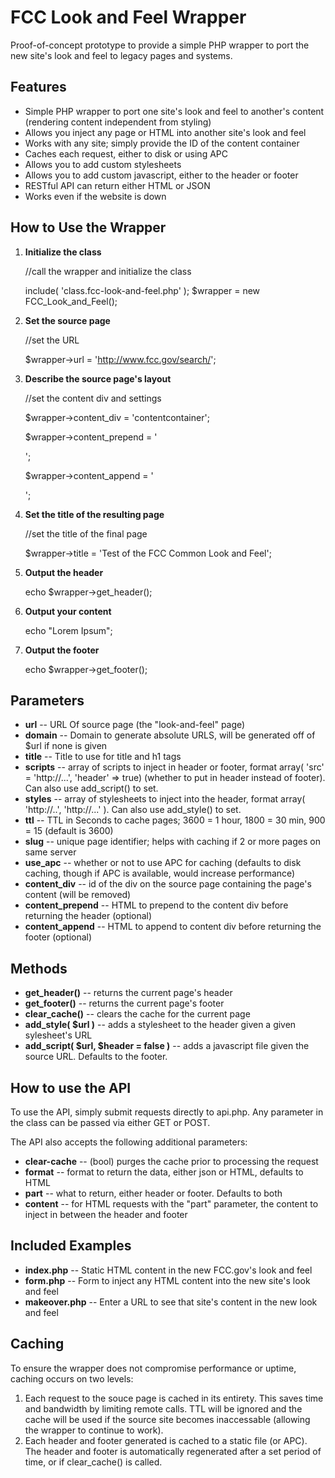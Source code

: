 FCC Look and Feel Wrapper
=========================

Proof-of-concept prototype to provide a simple PHP wrapper to port the new site's look and feel to legacy pages and systems.

Features
--------

* Simple PHP wrapper to port one site's look and feel to another's content (rendering content independent from styling)
* Allows you inject any page or HTML into another site's look and feel
* Works with any site; simply provide the ID of the content container
* Caches each request, either to disk or using APC
* Allows you to add custom stylesheets
* Allows you to add custom javascript, either to the header or footer
* RESTful API can return either HTML or JSON
* Works even if the website is down

How to Use the Wrapper
----------------------

1. **Initialize the class**

	//call the wrapper and initialize the class
	
	include( 'class.fcc-look-and-feel.php' );
	$wrapper = new FCC_Look_and_Feel();

2. **Set the source page**

	//set the URL
	
	$wrapper->url = 'http://www.fcc.gov/search/';

3. **Describe the source page's layout**

	//set the content div and settings
	
	$wrapper->content_div = 'contentcontainer';
	
	$wrapper->content_prepend = '<div id="maincontent" class="group"><div class="content-container">';
	
	$wrapper->content_append = '</div></div>';
	
4. **Set the title of the resulting page**

	//set the title of the final page
	
	$wrapper->title = 'Test of the FCC Common Look and Feel';

5. **Output the header**

	echo $wrapper->get_header();

6. **Output your content**

	echo "Lorem Ipsum";
	
7. **Output the footer**

	echo $wrapper->get_footer();
	

Parameters
----------

* **url** -- URL Of source page (the "look-and-feel" page)
* **domain** -- Domain to generate absolute URLS, will be generated off of $url if none is given
* **title** -- Title to use for title and h1 tags
* **scripts** -- array of scripts to inject in header or footer, format array( 'src' = 'http://...', 'header' => true) (whether to put in header instead of footer). Can also use add_script() to set.
* **styles** -- array of stylesheets to inject into the header, format array( 'http://..', 'http://...' ). Can also use add_style() to set.
* **ttl** -- TTL in Seconds to cache pages; 3600 = 1 hour, 1800 = 30 min, 900 = 15 (default is 3600)
* **slug** -- unique page identifier; helps with caching if 2 or more pages on same server
* **use_apc** -- whether or not to use APC for caching (defaults to disk caching, though if APC is available, would increase performance)
* **content_div** -- id of the div on the source page containing the page's content (will be removed)
* **content_prepend** -- HTML to prepend to the content div before returning the header (optional)
* **content_append** -- HTML to append to content div before returning the footer (optional)
	
Methods
-------

* **get_header()** -- returns the current page's header
* **get_footer()** -- returns the current page's footer
* **clear_cache()** -- clears the cache for the current page
* **add_style( $url )** -- adds a stylesheet to the header given a given sylesheet's URL
* **add_script( $url, $header = false )** -- adds a javascript file given the source URL. Defaults to the footer.

How to use the API
------------------

To use the API, simply submit requests directly to api.php. Any parameter in the class can be passed via either GET or POST.

The API also accepts the following additional parameters:

* **clear-cache** -- (bool) purges the cache prior to processing the request
* **format** -- format to return the data, either json or HTML, defaults to HTML
* **part** -- what to return, either header or footer. Defaults to both
* **content** -- for HTML requests with the "part" parameter, the content to inject in between the header and footer
	
Included Examples
-----------------

* **index.php** -- Static HTML content in the new FCC.gov's look and feel
* **form.php** -- Form to inject any HTML content into the new site's look and feel
* **makeover.php** -- Enter a URL to see that site's content in the new look and feel

Caching
-------

To ensure the wrapper does not compromise performance or uptime, caching occurs on two levels:

1. Each request to the souce page is cached in its entirety. This saves time and bandwidth by limiting remote calls. TTL will be ignored and the cache will be used if the source site becomes inaccessable (allowing the wrapper to continue to work).
2. Each header and footer generated is cached to a static file (or APC). The header and footer is automatically regenerated after a set period of time, or if clear_cache() is called.

